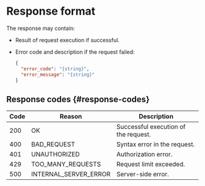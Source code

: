 # Response format

The response may contain:
- Result of request execution if successful.
- Error code and description if the request failed:

  ```json
  {
    "error_code": "{string}",
    "error_message": "{string}"
  }
  ```

## Response codes {#response-codes}

| Code | Reason | Description |
| ----- | ----- | ----- |
| 200 | OK | Successful execution of the request. |
| 400 | BAD_REQUEST | Syntax error in the request. |
| 401 | UNAUTHORIZED | Authorization error. |
| 429 | TOO_MANY_REQUESTS | Request limit exceeded. |
| 500 | INTERNAL_SERVER_ERROR | Server-side error. |

